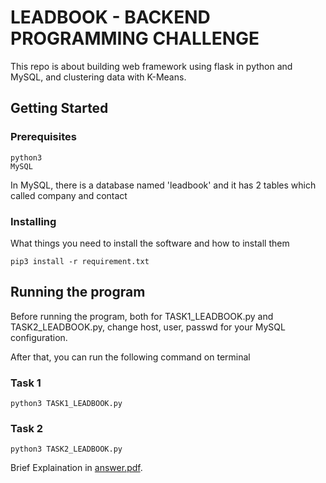 # LEADBOOK - BACKEND PROGRAMMING CHALLENGE

This repo is about building web framework using flask in python and MySQL, and clustering data with K-Means.

## Getting Started
### Prerequisites
```
python3
MySQL
```
In MySQL, there is a database named 'leadbook' and it has 2 tables which called company and contact


### Installing
What things you need to install the software and how to install them

```
pip3 install -r requirement.txt
```


## Running the program

Before running the program, both for TASK1_LEADBOOK.py and TASK2_LEADBOOK.py, change host, user, passwd for your MySQL configuration.

After that, you can run the following command on terminal

### Task 1
```
python3 TASK1_LEADBOOK.py
```

### Task 2
```
python3 TASK2_LEADBOOK.py
```

Brief Explaination in [answer.pdf](https://github.com/easymavinmind/leadbook_backend_challenge/blob/master/answer.pdf). 
